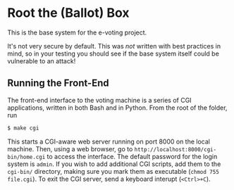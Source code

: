 # Root the (Ballot) Box

This is the base system for the e-voting project.

It's not very secure by default. This was _not_ written with best practices
in mind, so in your testing you should see if the base system itself could be
vulnerable to an attack!

## Running the Front-End

The front-end interface to the voting machine is a series of CGI
applications, written in both Bash and in Python. From the root of the
folder, run

```sh
$ make cgi
```

This starts a CGI-aware web server running on port 8000 on the local machine.
Then, using a web browser, go to `http://localhost:8000/cgi-bin/home.cgi` to
access the interface. The default password for the login system is `admin`.
If you wish to add additional CGI scripts, add them to the `cgi-bin/`
directory, making sure you mark them as executable (`chmod 755 file.cgi`). To
exit the CGI server, send a keyboard interupt (`<Ctrl>+C`).


